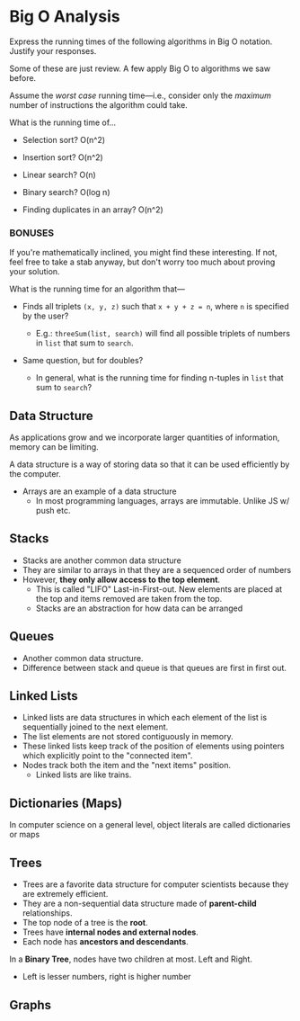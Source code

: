 # Big O Analysis

Express the running times of the following algorithms in Big O notation. Justify your responses.

Some of these are just review. A few apply Big O to algorithms we saw before.

Assume the _worst case_ running time—i.e., consider only the _maximum_ number of instructions the algorithm could take.

What is the running time of...

* Selection sort? O(n^2)

* Insertion sort? O(n^2)

* Linear search? O(n)

* Binary search? O(log n)

* Finding duplicates in an array? O(n^2)

### BONUSES

If you're mathematically inclined, you might find these interesting. If not, feel free to take a stab anyway, but don't worry too much about proving your solution.

What is the running time for an algorithm that—

* Finds all triplets `(x, y, z)` such that `x + y + z = n`, where `n` is specified by the user?

  * E.g.: `threeSum(list, search)` will find all possible triplets of numbers in `list` that sum to `search`.

* Same question, but for doubles?

  * In general, what is the running time for finding n-tuples in `list` that sum to `search`?

## Data Structure
As applications grow and we incorporate larger quantities of information, memory can be limiting.

A data structure is a way of storing data so that it can be used efficiently by the computer.

+ Arrays are an example of a data structure
  * In most programming languages, arrays are immutable. Unlike JS w/ push etc.

## Stacks
+ Stacks are another common data structure
+ They are similar to arrays in that they are a sequenced order of numbers
+ However, **they only allow access to the top element**.
  * This is called "LIFO" Last-in-First-out. New elements are placed at the top and items removed are taken from the top.
  * Stacks are an abstraction for how data can be arranged
  
## Queues
+ Another common data structure.
+ Difference between stack and queue is that queues are first in first out.

## Linked Lists
+ Linked lists are data structures in which each element of the list is sequentially joined to the next element.
+ The list elements are not stored contiguously in memory.
+ These linked lists keep track of the position of elements using pointers which explicitly point to the "connected item".
+ Nodes track both the item and the "next items" position.
  * Linked lists are like trains.

## Dictionaries (Maps)
In computer science on a general level, object literals are called dictionaries or maps

## Trees
+ Trees are a favorite data structure for computer scientists because they are extremely efficient.
+ They are a non-sequential data structure made of **parent-child** relationships.
+ The top node of a tree is the **root**.
+ Trees have **internal nodes and external nodes**.
+ Each node has **ancestors and descendants**.

In a **Binary Tree**, nodes have two children at most. Left and Right.
+ Left is lesser numbers, right is higher number

## Graphs
